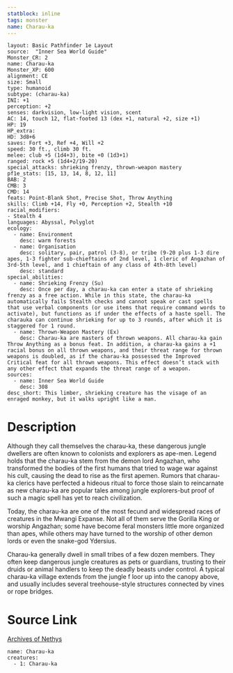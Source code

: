 ```yaml
---
statblock: inline
tags: monster
name: Charau-ka
---
```

```statblock
layout: Basic Pathfinder 1e Layout
source:  "Inner Sea World Guide"
Monster_CR: 2
name: Charau-ka
Monster_XP: 600
alignment: CE
size: Small
type: humanoid
subtype: (charau-ka)
INI: +1
perception: +2
senses: darkvision, low-light vision, scent
AC: 14, touch 12, flat-footed 13 (dex +1, natural +2, size +1)
HP: 19
HP_extra: 
HD: 3d8+6
saves: Fort +3, Ref +4, Will +2
speed: 30 ft., climb 30 ft.
melee: club +5 (1d4+3), bite +0 (1d3+1)
ranged: rock +5 (1d4+2/19-20)
special_attacks: shrieking frenzy, thrown-weapon mastery
pf1e_stats: [15, 13, 14, 8, 12, 11]
BAB: 2
CMB: 3
CMD: 14
feats: Point-Blank Shot, Precise Shot, Throw Anything
skills: Climb +14, Fly +0, Perception +2, Stealth +10
racial_modifiers:
- Stealth 4
languages: Abyssal, Polyglot
ecology:
  - name: Environment
    desc: warm forests
  - name: Organisation
    desc: solitary, pair, patrol (3-8), or tribe (9-20 plus 1-3 dire apes, 1-3 fighter sub-chieftains of 2nd level, 1 cleric of Angazhan of 3rd-5th level, and 1 chieftain of any class of 4th-8th level)
    desc: standard
special_abilities:
  - name: Shrieking Frenzy (Su)
    desc: Once per day, a charau-ka can enter a state of shrieking frenzy as a free action. While in this state, the charau-ka automatically fails Stealth checks and cannot speak or cast spells that use verbal components (or use items that require command words to activate), but functions as if under the effects of a haste spell. The charauka can continue shrieking for up to 3 rounds, after which it is staggered for 1 round.
  - name: Thrown-Weapon Mastery (Ex)
    desc: Charau-ka are masters of thrown weapons. All charau-ka gain Throw Anything as a bonus feat. In addition, a charau-ka gains a +1 racial bonus on all thrown weapons, and their threat range for thrown weapons is doubled, as if the charau-ka possessed the Improved Critical feat for all thrown weapons. This effect doesn’t stack with any other effect that expands the threat range of a weapon.
sources:
  - name: Inner Sea World Guide
    desc: 308
desc_short: This limber, shrieking creature has the visage of an enraged monkey, but it walks upright like a man.
```
# Description
Although they call themselves the charau-ka, these dangerous jungle dwellers are often known to colonists and explorers as ape-men. Legend holds that the charau-ka stem from the demon lord Angazhan, who transformed the bodies of the first humans that tried to wage war against his cult, causing the dead to rise as the first apemen. Rumors that charau-ka clerics have perfected a hideous ritual to force those slain to reincarnate as new charau-ka are popular tales among jungle explorers-but proof of such a magic spell has yet to reach civilization.

Today, the charau-ka are one of the most fecund and widespread races of creatures in the Mwangi Expanse. Not all of them serve the Gorilla King or worship Angazhan; some have become feral monsters little more organized than apes, while others may have turned to the worship of other demon lords or even the snake-god Ydersius.

Charau-ka generally dwell in small tribes of a few dozen members. They often keep dangerous jungle creatures as pets or guardians, trusting to their druids or animal handlers to keep the deadly beasts under control. A typical charau-ka village extends from the jungle f loor up into the canopy above, and usually includes several treehouse-style structures connected by vines or rope bridges.
# Source Link
[Archives of Nethys](https://aonprd.com/MonsterDisplay.aspx?ItemName=Charau-ka)
```encounter-table
name: Charau-ka
creatures:
  - 1: Charau-ka
```
